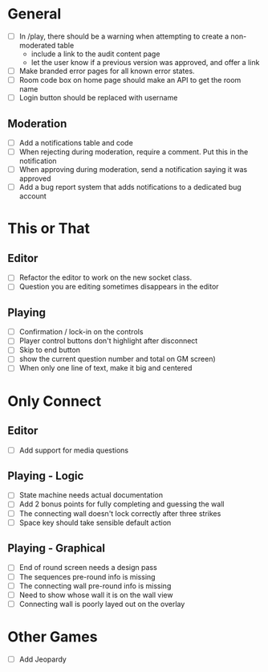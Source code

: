 <!--
SPDX-FileCopyrightText: 2024 Benedict Harcourt <ben.harcourt@harcourtprogramming.co.uk>

SPDX-License-Identifier: CC0-1.0
-->


# General

- [ ] In /play, there should be a warning when attempting to create a non-moderated table
  - include a link to the audit content page
  - let the user know if a previous version was approved, and offer a link
- [ ] Make branded error pages for all known error states.
- [ ] Room code box on home page should make an API to get the room name
- [ ] Login button should be replaced with username

## Moderation

- [ ] Add a notifications table and code
- [ ] When rejecting during moderation, require a comment. Put this in the notification
- [ ] When approving during moderation, send a notification saying it was approved
- [ ] Add a bug report system that adds notifications to a dedicated bug account

# This or That

## Editor

- [ ] Refactor the editor to work on the new socket class.
- [ ] Question you are editing sometimes disappears in the editor

## Playing

- [ ] Confirmation / lock-in on the controls
- [ ] Player control buttons don't highlight after disconnect
- [ ] Skip to end button
- [ ] show the current question number and total on GM screen)
- [ ] When only one line of text, make it big and centered

# Only Connect

## Editor

- [ ] Add support for media questions

## Playing - Logic

- [ ] State machine needs actual documentation
- [ ] Add 2 bonus points for fully completing and guessing the wall
- [ ] The connecting wall doesn't lock correctly after three strikes
- [ ] Space key should take sensible default action

## Playing - Graphical

- [ ] End of round screen needs a design pass
- [ ] The sequences pre-round info is missing
- [ ] The connecting wall pre-round info is missing
- [ ] Need to show whose wall it is on the wall view
- [ ] Connecting wall is poorly layed out on the overlay

# Other Games

- [ ] Add Jeopardy
